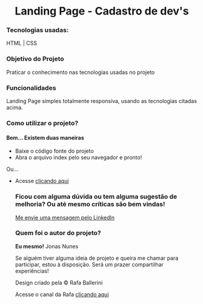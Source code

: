 <h1 align="center">Landing Page - Cadastro de dev's</h1>

<h3>Tecnologias usadas:</h3>
<p>HTML | CSS</p>

<h3>Objetivo do Projeto</h3>
<p>Praticar o conhecimento nas tecnologias usadas no projeto</p>

<h3>Funcionalidades</h3>
<p>Landing Page simples totalmente responsiva, usando as tecnologias citadas acima.</p>

<h3>Como utilizar o projeto?</h3>
<h4>Bem... Existem duas maneiras</h4>
<ul>
  <li>Baixe o código fonte do projeto</li>
  <li>Abra o arquivo index pelo seu navegador e pronto!</li>
</ul>
<p>Ou...</p>
<ul>
  <li>Acesse <a href="https://jonasnunes.github.io/cadastro-dev" target="_blank">clicando aqui</a>

<h3>Ficou com alguma dúvida ou tem alguma sugestão de melhoria? Ou até mesmo críticas são bem vindas!</h3>
<a href="https://www.linkedin.com/in/jonasnunees/" target="_blank">Me envie uma mensagem pelo LinkedIn</a>

<h3>Quem foi o autor do projeto?</h3>
<p><strong>Eu mesmo!</strong> Jonas Nunes</p>
<p>Se alguém tiver alguma ideia de projeto e queira me chamar para participar, estou à disposição. Será um prazer compartilhar experiências!</p>
Design criado pela &copy; Rafa Ballerini

<p>Acesse o canal da Rafa <a href="https://www.youtube.com/c/rafaellaballerini">clicando aqui</a></p>
